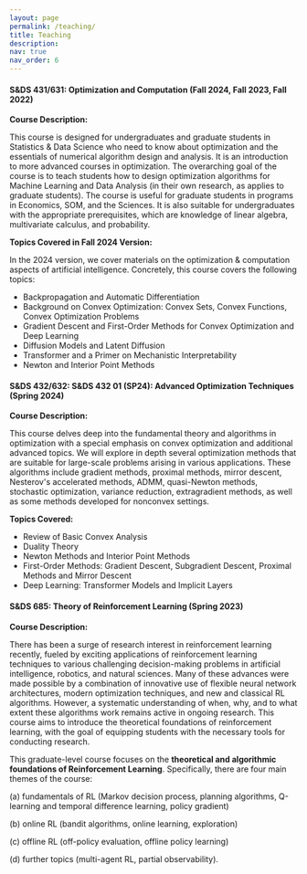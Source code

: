 ```yaml
---
layout: page
permalink: /teaching/
title: Teaching
description: 
nav: true
nav_order: 6
---
```


[//]: # (For now, this page is assumed to be a static description of your courses. You can convert it to a collection similar to `_projects/` so that you can have a dedicated page for each course.)

[//]: # (Organize your courses by years, topics, or universities, however you like!)

#### S&DS 431/631: Optimization and Computation (Fall 2024, Fall 2023, Fall 2022)


**Course Description:**  

This course is designed for undergraduates and graduate students in Statistics & Data Science who need to know about optimization and the essentials of numerical algorithm design and analysis. It is an introduction to more advanced courses in optimization. The overarching goal of the course is to teach students how to design optimization algorithms for Machine Learning and Data Analysis (in their own research, as applies to graduate students). The course is useful for graduate students in programs in Economics, SOM, and the Sciences. It is also suitable for undergraduates with the appropriate prerequisites, which are knowledge of linear algebra, multivariate calculus, and probability.

**Topics Covered in Fall 2024 Version:**

In the 2024 version, we cover materials on the optimization & computation aspects of artificial intelligence. Concretely, this course covers the following topics:

- Backpropagation and Automatic Differentiation
- Background on Convex Optimization: Convex Sets, Convex Functions, Convex Optimization Problems
- Gradient Descent and First-Order Methods for Convex Optimization and Deep Learning
- Diffusion Models and Latent Diffusion
- Transformer and a Primer on Mechanistic Interpretability
- Newton and Interior Point Methods


#### S&DS 432/632: S&DS 432 01 (SP24): Advanced Optimization Techniques (Spring 2024)

**Course Description:**  

This course delves deep into the fundamental theory and algorithms in optimization with a special emphasis on convex optimization and additional advanced topics. We will explore in depth several optimization methods that are suitable for large-scale problems arising in various applications. These algorithms include gradient methods, proximal methods, mirror descent, Nesterov's accelerated methods, ADMM, quasi-Newton methods, stochastic optimization, variance reduction, extragradient methods, as well as some methods developed for nonconvex settings.

**Topics Covered:**
- Review of Basic Convex Analysis
- Duality Theory
- Newton Methods and Interior Point Methods
- First-Order Methods: Gradient Descent, Subgradient Descent, Proximal Methods and Mirror Descent
- Deep Learning: Transformer Models and Implicit Layers

#### S&DS 685: Theory of Reinforcement Learning (Spring 2023)


**Course Description:**  

There has been a surge of research interest in reinforcement learning recently, fueled by exciting applications of reinforcement learning techniques to various challenging decision-making problems in artificial intelligence, robotics, and natural sciences. Many of these advances were made possible by a combination of innovative use of flexible neural network architectures, modern optimization techniques, and new and classical RL algorithms. However, a systematic understanding of when, why, and to what extent these algorithms work remains active in ongoing research. This course aims to introduce the theoretical foundations of reinforcement learning, with the goal of equipping students with the necessary tools for conducting research.

This graduate-level course focuses on the **theoretical and algorithmic foundations of Reinforcement Learning**. Specifically, there are four main themes of the course:

(a) fundamentals of RL (Markov decision process, planning algorithms, Q-learning and temporal difference learning, policy gradient)

(b) online RL (bandit algorithms, online learning, exploration)

(c) offline RL (off-policy evaluation, offline policy learning)

(d) further topics (multi-agent RL, partial observability).

 